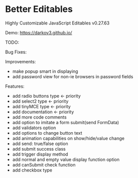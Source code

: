 # Better Editables
Highly Customizable JavaScript Editables v0.27.63

Demo:
https://darkov3.github.io/


TODO:

Bug Fixes:

Improvements:
- make popup smart in displaying
- add password view for non-ie browsers in password fields

Features:
- add radio buttons type <- priority
- add select2 type <- priority
- add tinyMCE type <- priority
- add documentation <- priority
- add more code comments
- add option to imitate a form submit(send FormData)
- add validators option
- add options to change button text
- add animation capabilities on show/hide/value change
- add send: true/false option
- add submit success class
- add trigger display method
- add normal and empty value display function option
- add canSubmit check function
- add checkbox type
